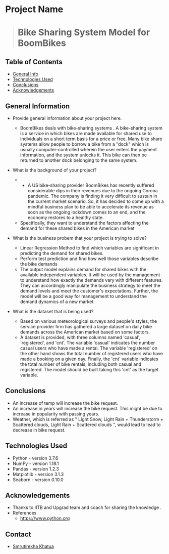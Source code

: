 # Project Name
> # Bike Sharing System Model for BoomBikes


## Table of Contents
* [General Info](#general-information)
* [Technologies Used](#technologies-used)
* [Conclusions](#conclusions)
* [Acknowledgements](#acknowledgements)

<!-- You can include any other section that is pertinent to your problem -->

## General Information
- Provide general information about your project here.
	- BoomBikes deals with bike-sharing systems . A bike-sharing system is a service in which bikes are made available for shared use to individuals on a short term basis for a price or free. Many bike share systems allow people to borrow a bike from a "dock" which is usually computer-controlled wherein the user enters the payment information, and the system unlocks it. This bike can then be returned to another dock belonging to the same system.

- What is the background of your project?
	-	- A US bike-sharing provider BoomBikes has recently suffered considerable dips in their revenues due to the ongoing Corona pandemic. The company is finding it very difficult to sustain in the current market scenario. So, it has decided to come up with a mindful business plan to be able to accelerate its revenue as soon as the ongoing lockdown comes to an end, and the economy restores to a healthy state. 
	- Specifically, they want to understand the factors affecting the demand for these shared bikes in the American market
- What is the business probem that your project is trying to solve?
    - Linear Regression Method to find which variables are significant in predicting the demand for shared bikes.
    - Perform test prediction and find how well those variables describe the bike demands
    - The output model explains demand for shared bikes with the available independent variables. It will be used by the management to understand how exactly the demands vary with different features. They can accordingly manipulate the business strategy to meet the demand levels and meet the customer's expectations. Further, the model will be a good way for management to understand the demand dynamics of a new market.
- What is the dataset that is being used?
	- Based on various meteorological surveys and people's styles, the service provider firm has gathered a large dataset on daily bike demands across the American market based on some factors. 
 	- A dataset is provided, with three columns named 'casual', 'registered', and 'cnt'. The variable 'casual' indicates the number casual users who have made a rental. The variable 'registered' on the other hand shows the total number of registered users who have made a booking on a given day. Finally, the 'cnt' variable indicates the total number of bike rentals, including both casual and registered. The model should be built taking this 'cnt' as the target variable.

<!-- You don't have to answer all the questions - just the ones relevant to your project. -->

## Conclusions
- An increase of temp will increase the bike request.
- An increase in years will increase the bike request. This might be due to increase in popularity with passing years.
- Weather, which is referred as " Light Snow, Light Rain + Thunderstorm + Scattered clouds, Light Rain + Scattered clouds ", would lead to lead to decrease in bike request.

<!-- You don't have to answer all the questions - just the ones relevant to your project. -->


## Technologies Used
- Python - version 3.7.6
- NumPy - version 1.18.1
- Pandas - version 1.2.3
- Matplotlib - version 3.1.3
- Seaborn - version 0.10.0

<!-- As the libraries versions keep on changing, it is recommended to mention the version of library used in this project -->

## Acknowledgements
- Thanks to IITB and Upgrad team and coach for sharing the knowledge . 
- References 
	-  https://www.python.org


## Contact
* [Smrutirekha Khatua](https://github.com/Smrutirekha90)


<!-- Optional -->
<!-- ## License -->
<!-- This project is open source and available under the [... License](). -->

<!-- You don't have to include all sections - just the one's relevant to your project -->